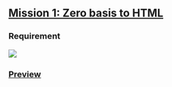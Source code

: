## [Mission 1: Zero basis to HTML](http://ife.baidu.com/2016/task/detail?taskId=1)
### Requirement
![](http://7xrp04.com1.z0.glb.clouddn.com/task_1_1_1.jpg)

### [Preview](http://htmlpreview.github.io/?https://github.com/mlz000/ife2016/blob/master/task1/a.html) 